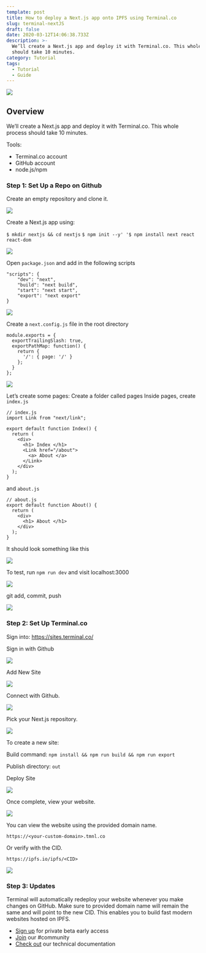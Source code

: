 ```yaml
---
template: post
title: How to deploy a Next.js app onto IPFS using Terminal.co
slug: terminal-nextJS
draft: false
date: 2020-03-12T14:06:38.733Z
description: >-
  We’ll create a Next.js app and deploy it with Terminal.co. This whole process
  should take 10 minutes.
category: Tutorial
tags:
  - Tutorial
  - Guide
---
```

![](/media/nextjs/Next.JS+Terminal.png)

## Overview

We’ll create a Next.js app and deploy it with Terminal.co. This whole process should take 10 minutes.

Tools:

* Terminal.co account
* GitHub account
* node.js/npm

### Step 1: Set Up a Repo on Github

Create an empty repository and clone it.

![](/media/nextjs/CreateRepo.png)

Create a Next.js app using:

`$ mkdir nextjs && cd nextjs` `$ npm init --y'
'$ npm install next react react-dom`

![](/media/nextjs/CreateNextjsapp.png)

Open `package.json` and add in the following scripts

```
"scripts": {
    "dev": "next",
    "build": "next build",
    "start": "next start",
    "export": "next export"  
}
```

![](/media/nextjs/Openpackagejson.png)

Create a `next.config.js` file in the root directory

```
module.exports = {
  exportTrailingSlash: true,
  exportPathMap: function() {
    return {
      '/': { page: '/' }
    };
  }
};
```

![](/media/nextjs/createNextConfigJS.png)

Let’s create some pages: Create a folder called pages Inside pages, create `index.js`

```
// index.js
import Link from "next/link";

export default function Index() {
  return (
    <div>
      <h1> Index </h1>
      <Link href="/about">
        <a> About </a>
      </Link>
    </div>
  );
}
```

and `about.js`

```
// about.js
export default function About() {
  return (
    <div>
      <h1> About </h1>
    </div>
  );
}
```

It should look something like this

![](/media/nextjs/indexJSAboutJS.png)

To test, run `npm run dev` and visit localhost:3000

![](/media/nextjs/localhost3000.png)

git add, commit, push

![](/media/nextjs/gitcommit.png)

### Step 2: Set Up Terminal.co

Sign into: https://sites.terminal.co/

Sign in with Github

![](/media/nextjs/signin.png)

Add New Site

![](/media/nextjs/addsite.png)

Connect with Github.

![](/media/nextjs/connectGithub.png)

Pick your Next.js repository.

![](/media/nextjs/picknextjsrepo.png)

To create a new site:

Build command: `npm install && npm run build && npm run export`

Publish directory: `out`

Deploy Site

![](/media/nextjs/deploySite.png)

Once complete, view your website.

![](/media/nextjs/viewSite.png)

You can view the website using the provided domain name.

`https://<your-custom-domain>.tmnl.co`

Or verify with the CID.

`https://ipfs.io/ipfs/<CID>`

![](/media/nextjs/verifyCID.png)

### Step 3: Updates

Terminal will automatically redeploy your website whenever you make changes on GitHub. Make sure to provided domain name will remain the same and will point to the new CID. This enables you to build fast modern websites hosted on IPFS.

* [Sign up](https://terminalbeta.typeform.com/to/kionHH) for private beta early access
* [Join](https://join.slack.com/t/terminal-public/shared_invite/enQtOTM1MjQ3NTExMDU3LTNkYjU1ZGJhZGUyYjgwN2I3OThjY2U5OThlMGY2MGY0OGYxMDI1OWIwMTMwYzViZGY4ZGU0NDA0YmY4ZjVhOTg) our #community
* [Check out](Https://docs.terminal.co) our technical documentation
